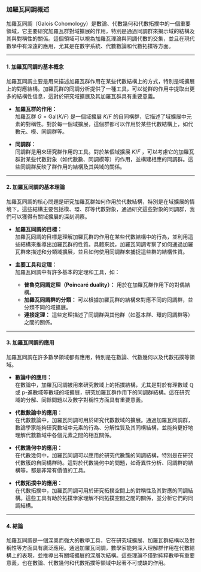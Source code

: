 ### **加羅瓦同調概述**

加羅瓦同調（Galois Cohomology）是數論、代數幾何和代數拓撲中的一個重要領域，它主要研究加羅瓦群對域擴展的作用，特別是通過同調群來揭示域的結構及其與對稱性的關係。這個領域可以視為加羅瓦理論與同調代數的交集，並且在現代數學中有深遠的應用，尤其是在數字系統、代數數論和代數拓撲等方面。

---

#### **1. 加羅瓦同調的基本概念**

加羅瓦同調主要是用來描述加羅瓦群作用在某些代數結構上的方式，特別是域擴展上的對應結構。加羅瓦群的同調分析提供了一種工具，可以從群的作用中提取出更多的結構性信息，這對於研究域擴展及其加羅瓦群具有重要意義。

- **加羅瓦群的作用：**  
  加羅瓦群  $G = \text{Gal}(K/F)$  是一個域擴展  $K/F$  的自同構群，它描述了域擴展中元素的對稱性。對於每一個域擴展，這個群都可以作用於某些代數結構上，如代數元、模、同調群等。

- **同調群：**  
  同調群是用來研究群作用的工具。對於某個域擴展  $K/F$ ，可以考慮它的加羅瓦群對某些代數對象（如代數數、同調模等）的作用，並構建相應的同調群。這些同調群反映了群作用的結構及其與域的關係。

---

#### **2. 加羅瓦同調的基本理論**

加羅瓦同調的核心問題是研究加羅瓦群如何作用於代數結構，特別是在域擴展的情境下。這些結構主要包括模、環、群等代數對象，通過研究這些對象的同調群，我們可以獲得有關域擴展的深刻洞察。

- **加羅瓦同調的目標：**  
  加羅瓦同調的目標是理解加羅瓦群的作用在某些代數結構中的行為，並利用這些結構來推導出加羅瓦群的性質。具體來說，加羅瓦同調考察了如何通過加羅瓦群來描述和分類域擴展，並且如何使用同調群來捕捉這些群的結構性質。

- **主要工具和定理：**  
  加羅瓦同調中有許多基本的定理和工具，如：
  - **普魯克同調定理（Poincaré duality）：** 用於在加羅瓦群作用下的對偶結構。
  - **加羅瓦同調群的分類：** 可以根據加羅瓦群的結構來對應不同的同調群，並分類不同的域擴展。
  - **連接定理：** 這些定理描述了同調群與其他群（如基本群、環的同調群等）之間的關係。

---

#### **3. 加羅瓦同調的應用**

加羅瓦同調在許多數學領域都有應用，特別是在數論、代數幾何以及代數拓撲等領域。

- **數論中的應用：**  
  在數論中，加羅瓦同調被用來研究數域上的拓撲結構，尤其是對於有理數域  $\mathbb{Q}$  或 p-進數域等數域的域擴展，研究加羅瓦群作用下的同調群結構。這在研究域的分解、同餘問題以及數字對稱性方面具有重要意義。

- **代數數論中的應用：**  
  在代數數論中，加羅瓦同調可用於研究代數數域的擴展。通過加羅瓦同調群，數論學家能夠研究數域中元素的行為、分解性質及其同構結構，並能夠更好地理解代數數域中各個元素之間的相互關係。

- **代數幾何中的應用：**  
  在代數幾何中，加羅瓦同調可以應用於研究代數簇的同調結構，特別是在研究代數簇的自同構群時。這對於代數幾何中的問題，如奇異性分析、同調群的結構等，都是非常有價值的工具。

- **代數拓撲中的應用：**  
  在代數拓撲中，加羅瓦同調可用於研究拓撲空間上的對稱性及其對應的同調結構。這些工具有助於拓撲學家理解不同拓撲空間之間的關係，並分析它們的同調結構。

---

#### **4. 結論**

加羅瓦同調是一個深奧而強大的數學工具，它在研究域擴展、加羅瓦群結構以及對稱性等方面具有廣泛應用。通過加羅瓦同調，數學家能夠深入理解群作用在代數結構上的表現，並推導出有關域擴展的深層次結構。這些理論不僅對純粹數學有重要意義，也在數論、代數幾何和代數拓撲等領域中起著不可或缺的作用。